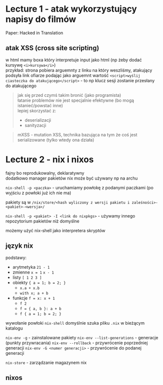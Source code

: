 # Lecture 1 - atak wykorzystujący napisy do filmów 
Paper: Hacked in Translation

## atak XSS (cross site scripting) 
w html mamy boxa który interpretuje input jako html (np żeby dodać kursywę `<i>kursywa</i>`)  
przykład: strona pobiera arguemnty z linku na który weszliśmy, atakujący podsyła link ofiarze podając jako arguemnt wartość `<script>wyślij ciasteczka do atakującego</script>` - to np klucz sesji zostanie przesłany do atakującego  


> jak się przed czymś takim bronić (jako programista)  
> łatanie problemów nie jest specjalnie efektywne (bo mogą istanieć/powstać inne)  
> lepiej skorzystać z:  
> - deserializacji  
> - sanityzacji 


> mXSS - mutation XSS, technika bazująca na tym że coś jest serializowane (tylko wtedy ona działa) 


# Lecture 2 - nix i nixos
fajny bo reprodukowalny, deklaratywny  
dodatkowo manager pakietów nix może być używany np na archu  

`nix-shell -p <paczka>` - uruchamiamy powłokę z podanymi paczkami (po wyjściu z powłoki już ich nie ma)  

pakiety są w `/nix/store/<hash wyliczony z wersji pakietu i zaleśności>-<pakiet>-<wersja>/`

`nix-shell -p <pakiet> -I <link do nixpkgs>` - używamy innego repozytorium pakietów niż domyślne

możemy użyć nix-shell jako interpretera skryptów

## język nix
podstawy: 
- arytmetyka `21 - 1`
- zmienne `x = 1` `x - 1`
- listy `[ 1 2 3 ]`
- obiekty `{ a = 1; b = 2; }`
  - `x.a + x.b`
  - `with x; a + b`
- funkcje `f = x: x + 1`
  - `f 2`
  - `f = { a, b }: a + b`
  - `f { a = 1; b = 2; }`


wywołanie powłoki `nix-shell` domyślnie szuka pliku `.nix` w bieżącym katalogu  


`nix-env -g` - zainstalowane pakiety
`nix-env --list-generations` - generacje (punkty przywracania)
`nix-env --rollback` - przywrócenie poprzedniej generacji
`nix-env -G <numer generacji>` - przywrócenie do podanej generacji 

`nix-store` - zarządzanie magazynem nix

## nixos

